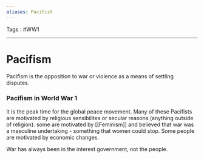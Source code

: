 ```yaml
---
aliases: Pacifist
---
```

Tags : #WW1
___
# Pacifism
Pacifism is the opposition to war or violence as a means of settling disputes.


### Pacifism in World War 1
It is the peak time for the global peace movement. Many of these Pacifists are motivated by religious sensibilites or secular reasons (anything outside of religion). some are motivated by [[Feminism]] and believed that war was a masculine undertaking - something that women could stop. Some people are motivated by economic changes.

War has always been in the interest government, not the people. 
